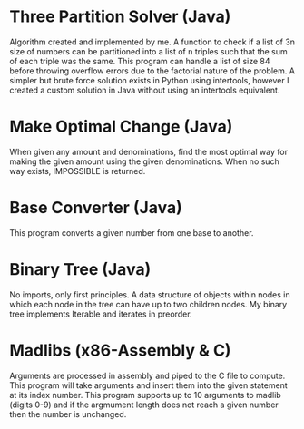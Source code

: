 # Three Partition Solver (Java)
Algorithm created and implemented by me.
A function to check if a list of 3n size of numbers can be partitioned into a list of n triples such that the sum of each triple was the same. This program can handle a list of size 84 before throwing overflow errors due to the factorial nature of the problem. A simpler but brute force solution exists in Python using intertools, however I created a custom solution in Java without using an intertools equivalent.

# Make Optimal Change (Java)
When given any amount and denominations, find the most optimal way for making the given amount using the given denominations. When no such way exists, IMPOSSIBLE is returned.

# Base Converter (Java)
This program converts a given number from one base to another.

# Binary Tree (Java)
No imports, only first principles. A data structure of objects within nodes in which each node in the tree can have up to two children nodes. My binary tree implements Iterable and iterates in preorder.

# Madlibs (x86-Assembly & C)
Arguments are processed in assembly and piped to the C file to compute. This program will take arguments and insert them into the given statement at its index number. This program supports up to 10 arguments to madlib (digits 0-9) and if the argmument length does not reach a given number then the number is unchanged.
